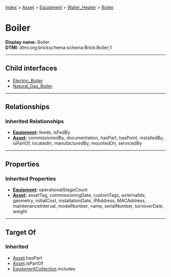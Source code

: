 [Index](../../../../Index.md) > [Asset](../../../Asset.md) > [Equipment](../../Equipment.md) > [Water_Heater](../Water_Heater.md) > [Boiler](#)
# Boiler

**Display name:** Boiler<br />
**DTMI:** dtmi:org:brickschema:schema:Brick:Boiler;1

---

## Child interfaces
* [Electric_Boiler](Electric_Boiler.md)
* [Natural_Gas_Boiler](Natural_Gas_Boiler/Natural_Gas_Boiler.md)

---

## Relationships

### Inherited Relationships
* **[Equipment](../../Equipment.md):** feeds, isFedBy
* **[Asset](../../../Asset.md):** commissionedBy, documentation, hasPart, hasPoint, installedBy, isPartOf, locatedIn, manufacturedBy, mountedOn, servicedBy

---

## Properties

### Inherited Properties
* **[Equipment](../../Equipment.md):** operationalStageCount
* **[Asset](../../../Asset.md):** assetTag, commissioningDate, customTags, externalIds, geometry, initialCost, installationDate, IPAddress, MACAddress, maintenanceInterval, modelNumber, name, serialNumber, turnoverDate, weight

---

## Target Of
### Inherited
* [Asset](../../../Asset.md).hasPart
* [Asset](../../../Asset.md).isPartOf
* [EquipmentCollection](../../../../Collection/AssetCollection/EquipmentCollection/EquipmentCollection.md).includes
